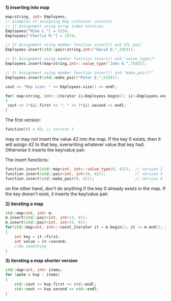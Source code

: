 <b>1) inserting into map</b>
```cpp
map<string, int> Employees;
// Examples of assigning Map container contents
// 1) Assignment using array index notation
Employees["Mike C."] = 5234;
Employees["Charlie M."] = 3374;

// 2) Assignment using member function insert() and STL pair
Employees.insert(std::pair<string,int>("David D.",1923));

// 3) Assignment using member function insert() and "value_type()"
Employees.insert(map<string,int>::value_type("John A.",7582));

// 4) Assignment using member function insert() and "make_pair()"
Employees.insert(std::make_pair("Peter Q.",5328));

cout << "Map size: " << Employees.size() << endl;

for( map<string, int>::iterator ii=Employees.begin(); ii!=Employees.end(); ++ii)
{
 cout << (*ii).first << ": " << (*ii).second << endl;
}
```
The first version:

```cpp
function[0] = 42; // version 1
```
may or may not insert the value 42 into the map. If the key 0 exists, then it will assign 42 to that key, overwriting whatever value that key had. Otherwise it inserts the key/value pair.

The insert functions:
```cpp
function.insert(std::map<int, int>::value_type(0, 42));  // version 2
function.insert(std::pair<int, int>(0, 42));             // version 3
function.insert(std::make_pair(0, 42));                  // version 4
```
on the other hand, don't do anything if the key 0 already exists in the map. If the key doesn't exist, it inserts the key/value pair.

<b>2) iterating a map</b>
```cpp
std::map<int, int> m;
m.insert(std::pair<int, int>(3, 4));
m.insert(std::pair<int, int>(5, 6));
for(std::map<int, int>::const_iterator it = m.begin(); it != m.end(); it++)
{
	int key = it->first;
	int value = it->second;
	//Do something
}
```
<b>3) iterating a map shorter version</b>
```cpp
std::map<int, int> items;
for (auto & kvp : items)
{
    std::cout << kvp.first << std::endl;
    std::cout << kvp.second << std::endl;
}
```
